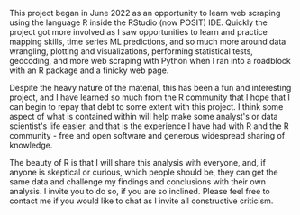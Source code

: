 This project began in June 2022 as an opportunity to learn web scraping using the language R inside the RStudio (now POSIT) IDE.  Quickly the project got more involved as I saw opportunities to learn and practice mapping skills, time series ML predictions, and so much more around data wrangling, plotting and visualizations, performing statistical tests, geocoding, and more web scraping with Python when I ran into a roadblock with an R package and a finicky web page.  

Despite the heavy nature of the material, this has been a fun and interesting project, and I have learned so much from the R community that I hope that I can begin to repay that debt to some extent with this project.  I think some aspect of what is contained within will help make some analyst's or data scientist's life easier, and that is the experience I have had with R and the R community - free and open software and generous widespread sharing of knowledge.  

The beauty of R is that I will share this analysis with everyone, and, if anyone is skeptical or curious, which people should be, they can get the same data and challenge my findings and conclusions with their own analysis.  I invite you to do so, if you are so inclined.  Please feel free to contact me if you would like to chat as I invite all constructive criticism.
